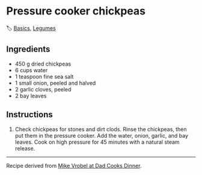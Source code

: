 # Pressure cooker chickpeas

🏷  [Basics](../collections/basics.md), [Legumes](../ingredients/legumes.md)

## Ingredients

- 450 g dried chickpeas
- 6 cups water
- 1 teaspoon fine sea salt
- 1 small onion, peeled and halved
- 2 garlic cloves, peeled
- 2 bay leaves

## Instructions

1. Check chickpeas for stones and dirt clods. Rinse the chickpeas, then put them in the pressure cooker. Add the water, onion, garlic, and bay leaves. Cook on high pressure for 45 minutes with a natural steam release.

---

Recipe derived from [Mike Vrobel at Dad Cooks Dinner](https://www.dadcooksdinner.com/pressure-cooker-chickpeas/).

